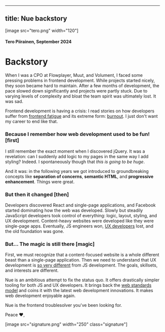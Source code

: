 
---
title: Nue backstory
---

[image src="tero.png" width="120"]

#### Tero Piirainen, September 2024

# Backstory

When I was a CPO at Flowplayer, Muut, and Volument, I faced some pressing problems in frontend development. While projects started nicely, they soon became hard to maintain. After a few months of development, the pace slowed down significantly and projects were partly stuck. Due to varying levels of complexity and bloat the team spirit was ultimately lost. It was sad.

Frontend development is having a crisis: I read stories on how developers suffer from [frontend fatigue][fatigue] and its extreme form: [burnout][burnout]. I just don't want my career to end like that.

### Because I remember how web development used to be fun! [first]

I still remember the exact moment when I discovered jQuery. It was a revelation: can I suddenly add logic to my pages in the same way I add styling? Indeed. I spontaneously though that _this is going to be huge_.

And it was: in the following years we got introduced to groundbreaking concepts like **separation of concerns**, **semantic HTML**, and **progressive enhancement**. Things were great.


### But then it changed [then]

Developers discovered React and single-page applications, and Facebook started dominating how the web was developed. Slowly but steadily JavaScript developers took control of everything: logic, layout, styling, and UX development. Content-heavy websites were developed like they were single-page apps. Eventually, JS engineers won, [UX developers][divide] lost, and the old foundation was gone.

### But... The magic is still there [magic]

First, we must recognize that a content-focused website is a whole different beast than a single-page application. Then we need to understand that UX development is [so very different][back] from JS development. The goals, skillsets, and interests are different.

Nue is an ambitious attempt to fix the status quo. It offers drastically simpler tooling for both JS and UX developers. It brings back the [web standards model][standards] and coins it with the latest web development innovations. It makes web development enjoyable again.

Nue is the frontend troublesolver you've been looking for.

Peace ❤️,

[fatigue]: https://www.google.com/search?q=frontend+fatigue "google-link"
[burnout]: https://codechips.me/sneaky-frontend-burnout/
[normal]: https://heather-buchel.com/blog/2023/07/just-normal-web-things/
[divide]: https://css-tricks.com/the-great-divide/
[standards]: https://www.w3.org/wiki/The_web_standards_model_-_HTML_CSS_and_JavaScript
[back]: https://bradfrost.com/blog/post/front-of-the-front-end-and-back-of-the-front-end-web-development/

[image src="signature.png" width="250" class="signature"]





